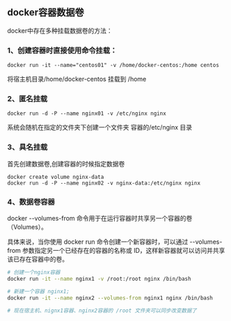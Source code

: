 ## docker容器数据卷

docker中存在多种挂载数据卷的方法：
### 1、创建容器时直接使用命令挂载：
```
docker run -it --name="centos01" -v /home/docker-centos:/home centos
```
将宿主机目录/home/docker-centos 挂载到 /home

### 2、匿名挂载
```
docker run -d -P --name nginx01 -v /etc/nginx nginx
```
系统会随机在指定的文件夹下创建一个文件夹 容器的/etc/nginx 目录

### 3、具名挂载
首先创建数据卷,创建容器的时候指定数据卷
```
docker create volume nginx-data
docker run -d -P --name nginx02 -v nginx-data:/etc/nginx nginx
```
### 4、数据卷容器
docker --volumes-from 命令用于在运行容器时共享另一个容器的卷（Volumes）。

具体来说，当你使用 docker run 命令创建一个新容器时，可以通过 --volumes-from 参数指定另一个已经存在的容器的名称或 ID，这样新容器就可以访问并共享该已存在容器中的卷。

```sh
# 创建一个nginx容器
docker run -it --name nginx1 -v /root:/root nginx /bin/bash

# 新建一个容器 nginx1;
docker run -it --name nginx2 --volumes-from nginx1 nginx /bin/bash

# 现在宿主机、nignx1容器、nginx2容器的 /root 文件夹可以同步改变数据了

```
